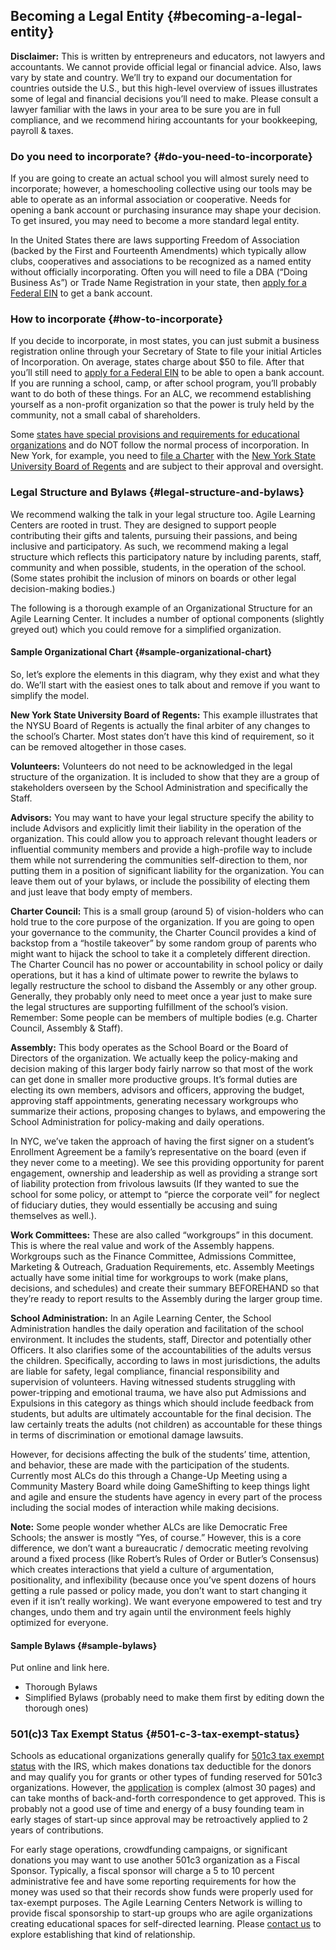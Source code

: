 ## Becoming a Legal Entity {#becoming-a-legal-entity}

**Disclaimer:** This is written by entrepreneurs and educators, not lawyers and accountants. We cannot provide official legal or financial advice. Also, laws vary by state and country. We’ll try to expand our documentation for countries outside the U.S., but this high-level overview of issues illustrates some of legal and financial decisions you’ll need to make. Please consult a lawyer familiar with the laws in your area to be sure you are in full compliance, and we recommend hiring accountants for your bookkeeping, payroll & taxes.

### Do you need to incorporate? {#do-you-need-to-incorporate}

If you are going to create an actual school you will almost surely need to incorporate; however, a homeschooling collective using our tools may be able to operate as an informal association or cooperative. Needs for opening a bank account or purchasing insurance may shape your decision. To get insured, you may need to become a more standard legal entity.

In the United States there are laws supporting Freedom of Association (backed by the First and Fourteenth Amendments) which typically allow clubs, cooperatives and associations to be recognized as a named entity without officially incorporating. Often you will need to file a DBA (“Doing Business As”) or Trade Name Registration in your state, then [apply for a Federal EIN](https://sa.www4.irs.gov/modiein/individual/index.jsp) to get a bank account.

### How to incorporate {#how-to-incorporate}

If you decide to incorporate, in most states, you can just submit a business registration online through your Secretary of State to file your initial Articles of Incorporation. On average, states charge about $50 to file. After that you’ll still need to [apply for a Federal EIN](https://sa.www4.irs.gov/modiein/individual/index.jsp) to be able to open a bank account. If you are running a school, camp, or after school program, you’ll probably want to do both of these things. For an ALC, we recommend establishing yourself as a non-profit organization so that the power is truly held by the community, not a small cabal of shareholders.

Some [states have special provisions and requirements for educational organizations](https://www2.ed.gov/admins/comm/choice/regprivschl/regprivschl.pdf) and do NOT follow the normal process of incorporation. In New York, for example, you need to [file a Charter](http://www.counsel.nysed.gov/charters) with the [New York State University Board of Regents](http://www.regents.nysed.gov/) and are subject to their approval and oversight.

### Legal Structure and Bylaws {#legal-structure-and-bylaws}

We recommend walking the talk in your legal structure too. Agile Learning Centers are rooted in trust. They are designed to support people contributing their gifts and talents, pursuing their passions, and being inclusive and participatory. As such, we recommend making a legal structure which reflects this participatory nature by including parents, staff, community and when possible, students, in the operation of the school. (Some states prohibit the inclusion of minors on boards or other legal decision-making bodies.)

The following is a thorough example of an Organizational Structure for an Agile Learning Center. It includes a number of optional components (slightly greyed out) which you could remove for a simplified organization.

#### Sample Organizational Chart {#sample-organizational-chart}

So, let’s explore the elements in this diagram, why they exist and what they do. We’ll start with the easiest ones to talk about and remove if you want to simplify the model.

**New York State University Board of Regents:** This example illustrates that the NYSU Board of Regents is actually the final arbiter of any changes to the school’s Charter. Most states don’t have this kind of requirement, so it can be removed altogether in those cases.

**Volunteers:** Volunteers do not need to be acknowledged in the legal structure of the organization. It is included to show that they are a group of stakeholders overseen by the School Administration and specifically the Staff.

**Advisors:** You may want to have your legal structure specify the ability to include Advisors and explicitly limit their liability in the operation of the organization. This could allow you to approach relevant thought leaders or influential community members and provide a high-profile way to include them while not surrendering the communities self-direction to them, nor putting them in a position of significant liability for the organization. You can leave them out of your bylaws, or include the possibility of electing them and just leave that body empty of members.

**Charter Council:** This is a small group (around 5) of vision-holders who can hold true to the core purpose of the organization. If you are going to open your governance to the community, the Charter Council provides a kind of backstop from a “hostile takeover” by some random group of parents who might want to hijack the school to take it a completely different direction. The Charter Council has no power or accountability in school policy or daily operations, but it has a kind of ultimate power to rewrite the bylaws to legally restructure the school to disband the Assembly or any other group. Generally, they probably only need to meet once a year just to make sure the legal structures are supporting fulfillment of the school’s vision. Remember: Some people can be members of multiple bodies (e.g. Charter Council, Assembly & Staff).

**Assembly:** This body operates as the School Board or the Board of Directors of the organization. We actually keep the policy-making and decision making of this larger body fairly narrow so that most of the work can get done in smaller more productive groups. It’s formal duties are electing its own members, advisors and officers, approving the budget, approving staff appointments, generating necessary workgroups who summarize their actions, proposing changes to bylaws, and empowering the School Administration for policy-making and daily operations.

In NYC, we’ve taken the approach of having the first signer on a student’s Enrollment Agreement be a family’s representative on the board (even if they never come to a meeting). We see this providing opportunity for parent engagement, ownership and leadership as well as providing a strange sort of liability protection from frivolous lawsuits (If they wanted to sue the school for some policy, or attempt to “pierce the corporate veil” for neglect of fiduciary duties, they would essentially be accusing and suing themselves as well.).

**Work Committees:** These are also called “workgroups” in this document. This is where the real value and work of the Assembly happens. Workgroups such as the Finance Committee, Admissions Committee, Marketing & Outreach, Graduation Requirements, etc. Assembly Meetings actually have some initial time for workgroups to work (make plans, decisions, and schedules) and create their summary BEFOREHAND so that they’re ready to report results to the Assembly during the larger group time.

**School Administration:** In an Agile Learning Center, the School Administration handles the daily operation and facilitation of the school environment. It includes the students, staff, Director and potentially other Officers. It also clarifies some of the accountabilities of the adults versus the children. Specifically, according to laws in most jurisdictions, the adults are liable for safety, legal compliance, financial responsibility and supervision of volunteers. Having witnessed students struggling with power-tripping and emotional trauma, we have also put Admissions and Expulsions in this category as things which should include feedback from students, but adults are ultimately accountable for the final decision. The law certainly treats the adults (not children) as accountable for these things in terms of discrimination or emotional damage lawsuits.

However, for decisions affecting the bulk of the students’ time, attention, and behavior, these are made with the participation of the students. Currently most ALCs do this through a Change-Up Meeting using a Community Mastery Board while doing GameShifting to keep things light and agile and ensure the students have agency in every part of the process including the social modes of interaction while making decisions.

**Note:** Some people wonder whether ALCs are like Democratic Free Schools; the answer is mostly “Yes, of course.” However, this is a core difference, we don’t want a bureaucratic / democratic meeting revolving around a fixed process (like Robert’s Rules of Order or Butler’s Consensus) which creates interactions that yield a culture of argumentation, positionality, and inflexibility (because once you’ve spent dozens of hours getting a rule passed or policy made, you don’t want to start changing it even if it isn’t really working). We want everyone empowered to test and try changes, undo them and try again until the environment feels highly optimized for everyone.

#### Sample Bylaws {#sample-bylaws}

Put online and link here.

*   Thorough Bylaws
*   Simplified Bylaws (probably need to make them first by editing down the thorough ones)

### 501(c)3 Tax Exempt Status {#501-c-3-tax-exempt-status}

Schools as educational organizations generally qualify for [501c3 tax exempt status](http://www.irs.gov/Charities-%26-Non-Profits/Application-for-Recognition-of-Exemption) with the IRS, which makes donations tax deductible for the donors and may qualify you for grants or other types of funding reserved for 501c3 organizations. However, the [application](http://www.irs.gov/pub/irs-pdf/f1023.pdf) is complex (almost 30 pages) and can take months of back-and-forth correspondence to get approved. This is probably not a good use of time and energy of a busy founding team in early stages of start-up since approval may be retroactively applied to 2 years of contributions.

For early stage operations, crowdfunding campaigns, or significant donations you may want to use another 501c3 organization as a Fiscal Sponsor. Typically, a fiscal sponsor will charge a 5 to 10 percent administrative fee and have some reporting requirements for how the money was used so that their records show funds were properly used for tax-exempt purposes. The Agile Learning Centers Network is willing to provide fiscal sponsorship to start-up groups who are agile organizations creating educational spaces for self-directed learning. Please [contact us](http://alc.network/contact) to explore establishing that kind of relationship.